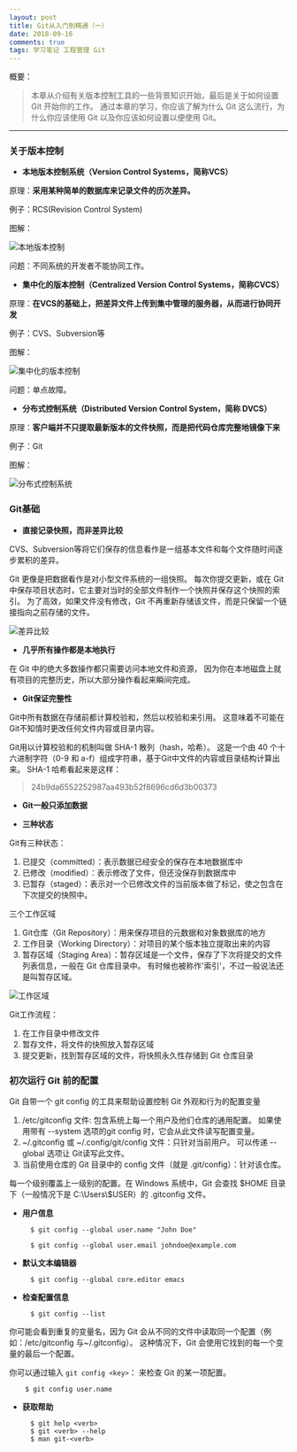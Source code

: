 ```yaml
---
layout: post
title: Git从入门到精通（一）
date: 2018-09-16
comments: true 
tags: 学习笔记 工程管理 Git
---
```

概要：

>本章从介绍有关版本控制工具的一些背景知识开始，最后是关于如何设置 Git 开始你的工作。 通过本章的学习，你应该了解为什么 Git 这么流行，为什么你应该使用 Git 以及你应该如何设置以便使用 Git。

- - -

### 关于版本控制
* **本地版本控制系统（Version Control Systems，简称VCS）**

原理：**采用某种简单的数据库来记录文件的历次差异。**

例子：RCS(Revision Control System)

图解：

![本地版本控制][RCS]

问题：不同系统的开发者不能协同工作。

* **集中化的版本控制（Centralized Version Control Systems，简称CVCS）**

原理：**在VCS的基础上，把差异文件上传到集中管理的服务器，从而进行协同开发**

例子：CVS、Subversion等

图解：

![集中化的版本控制][CVCS]

问题：单点故障。

* **分布式控制系统（Distributed Version Control System，简称 DVCS）**

原理：**客户端并不只提取最新版本的文件快照，而是把代码仓库完整地镜像下来**

例子：Git

图解：

![分布式控制系统][DVCS]

### Git基础

* **直接记录快照，而非差异比较**

CVS、Subversion等将它们保存的信息看作是一组基本文件和每个文件随时间逐步累积的差异。

Git 更像是把数据看作是对小型文件系统的一组快照。 每次你提交更新，或在 Git 中保存项目状态时，它主要对当时的全部文件制作一个快照并保存这个快照的索引。 为了高效，如果文件没有修改，Git 不再重新存储该文件，而是只保留一个链接指向之前存储的文件。

![差异比较][DIFF]


* **几乎所有操作都是本地执行**

在 Git 中的绝大多数操作都只需要访问本地文件和资源， 因为你在本地磁盘上就有项目的完整历史，所以大部分操作看起来瞬间完成。

* **Git保证完整性**

Git中所有数据在存储前都计算校验和，然后以校验和来引用。 这意味着不可能在Git不知情时更改任何文件内容或目录内容。

Git用以计算校验和的机制叫做 SHA-1 散列（hash，哈希）。 这是一个由 40 个十六进制字符（0-9 和 a-f）组成字符串，基于Git中文件的内容或目录结构计算出来。 SHA-1 哈希看起来是这样：

> 24b9da6552252987aa493b52f8696cd6d3b00373


* **Git一般只添加数据**

* **三种状态**

Git有三种状态：

1. 已提交（committed）：表示数据已经安全的保存在本地数据库中
2. 已修改（modified）：表示修改了文件，但还没保存到数据库中
3. 已暂存（staged）：表示对一个已修改文件的当前版本做了标记，使之包含在下次提交的快照中。

三个工作区域
1. Git仓库（Git Repository）：用来保存项目的元数据和对象数据库的地方
2. 工作目录（Working Directory）：对项目的某个版本独立提取出来的内容
3. 暂存区域（Staging Area）：暂存区域是一个文件，保存了下次将提交的文件列表信息，一般在 Git 仓库目录中。 有时候也被称作'索引'，不过一般说法还是叫暂存区域。

![工作区域][AREAS]

Git工作流程：

1. 在工作目录中修改文件
2. 暂存文件，将文件的快照放入暂存区域
3. 提交更新，找到暂存区域的文件，将快照永久性存储到 Git 仓库目录

### 初次运行 Git 前的配置

Git 自带一个 git config 的工具来帮助设置控制 Git 外观和行为的配置变量

1. /etc/gitconfig 文件: 包含系统上每一个用户及他们仓库的通用配置。 如果使用带有 --system 选项的git config 时，它会从此文件读写配置变量。
2. ~/.gitconfig 或 ~/.config/git/config 文件：只针对当前用户。 可以传递 --global 选项让 Git读写此文件。
3. 当前使用仓库的 Git 目录中的 config 文件（就是 .git/config）：针对该仓库。

每一个级别覆盖上一级别的配置。在 Windows 系统中，Git 会查找 \$HOME 目录下（一般情况下是 C:\\Users\\\$USER）的 .gitconfig 文件。

* **用户信息**

        $ git config --global user.name "John Doe"
	
	    $ git config --global user.email johndoe@example.com

* **默认文本编辑器**

        $ git config --global core.editor emacs
	
* **检查配置信息**

        $ git config --list
	
你可能会看到重复的变量名，因为 Git 会从不同的文件中读取同一个配置（例如：/etc/gitconfig 与~/.gitconfig）。 这种情况下，Git 会使用它找到的每一个变量的最后一个配置。

你可以通过输入 `git config <key>`： 来检查 Git 的某一项配置。

        $ git config user.name
	
* **获取帮助**

        $ git help <verb>
        $ git <verb> --help
        $ man git-<verb>
	
[RCS]: /images/blog/ProGit/1/RCS.jpg
[CVCS]: /images/blog/ProGit/1/CVCS.jpg
[DVCS]: /images/blog/ProGit/1/DVCS.jpg
[DIFF]: /images/blog/ProGit/1/DIFF.jpg
[AREAS]: /images/blog/ProGit/1/AREAS.png
